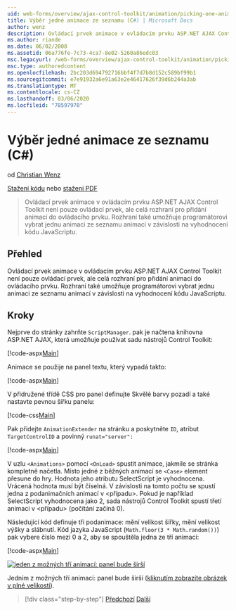 ```yaml
---
uid: web-forms/overview/ajax-control-toolkit/animation/picking-one-animation-out-of-a-list-cs
title: Výběr jedné animace ze seznamu (C#) | Microsoft Docs
author: wenz
description: Ovládací prvek animace v ovládacím prvku ASP.NET AJAX Control Toolkit není pouze ovládací prvek, ale celá rozhraní pro přidání animací do ovládacího prvku. Rozhraní také lze povolit...
ms.author: riande
ms.date: 06/02/2008
ms.assetid: 06a776fe-7c73-4ca7-8e02-5260a86edc03
msc.legacyurl: /web-forms/overview/ajax-control-toolkit/animation/picking-one-animation-out-of-a-list-cs
msc.type: authoredcontent
ms.openlocfilehash: 2bc203d694792716bbf4f7d7b8d152c589bf99b1
ms.sourcegitcommit: e7e91932a6e91a63e2e46417626f39d6b244a3ab
ms.translationtype: MT
ms.contentlocale: cs-CZ
ms.lasthandoff: 03/06/2020
ms.locfileid: "78597970"
---
```

# <a name="picking-one-animation-out-of-a-list-c"></a>Výběr jedné animace ze seznamu (C#)

od [Christian Wenz](https://github.com/wenz)

[Stažení kódu](https://download.microsoft.com/download/f/9/a/f9a26acd-8df4-4484-8a18-199e4598f411/Animation5.cs.zip) nebo [stažení PDF](https://download.microsoft.com/download/6/7/1/6718d452-ff89-4d3f-a90e-c74ec2d636a3/animation5CS.pdf)

> Ovládací prvek animace v ovládacím prvku ASP.NET AJAX Control Toolkit není pouze ovládací prvek, ale celá rozhraní pro přidání animací do ovládacího prvku. Rozhraní také umožňuje programátorovi vybrat jednu animaci ze seznamu animací v závislosti na vyhodnocení kódu JavaScriptu.

## <a name="overview"></a>Přehled

Ovládací prvek animace v ovládacím prvku ASP.NET AJAX Control Toolkit není pouze ovládací prvek, ale celá rozhraní pro přidání animací do ovládacího prvku. Rozhraní také umožňuje programátorovi vybrat jednu animaci ze seznamu animací v závislosti na vyhodnocení kódu JavaScriptu.

## <a name="steps"></a>Kroky

Nejprve do stránky zahrňte `ScriptManager`. pak je načtena knihovna ASP.NET AJAX, která umožňuje používat sadu nástrojů Control Toolkit:

[!code-aspx[Main](picking-one-animation-out-of-a-list-cs/samples/sample1.aspx)]

Animace se použije na panel textu, který vypadá takto:

[!code-aspx[Main](picking-one-animation-out-of-a-list-cs/samples/sample2.aspx)]

V přidružené třídě CSS pro panel definujte Skvělé barvy pozadí a také nastavte pevnou šířku panelu:

[!code-css[Main](picking-one-animation-out-of-a-list-cs/samples/sample3.css)]

Pak přidejte `AnimationExtender` na stránku a poskytněte `ID`, atribut `TargetControlID` a povinný `runat="server":`

[!code-aspx[Main](picking-one-animation-out-of-a-list-cs/samples/sample4.aspx)]

V uzlu `<Animations>` pomocí `<OnLoad>` spustit animace, jakmile se stránka kompletně načetla. Místo jedné z běžných animací se `<Case>` element přesune do hry. Hodnota jeho atributu SelectScript je vyhodnocena. Vrácená hodnota musí být číselná. V závislosti na tomto počtu se spustí jedna z podanimačních animací v &lt;případu&gt;. Pokud je například SelectScript vyhodnocena jako 2, sada nástrojů Control Toolkit spustí třetí animaci v &lt;případu&gt; (počítání začíná 0).

Následující kód definuje tři podanimace: mění velikost šířky, mění velikost výšky a slábnutí. Kód jazyka JavaScript (`Math.floor(3 * Math.random())`) pak vybere číslo mezi 0 a 2, aby se spouštěla jedna ze tří animací:

[!code-aspx[Main](picking-one-animation-out-of-a-list-cs/samples/sample5.aspx)]

[![jeden z možných tří animací: panel bude širší](picking-one-animation-out-of-a-list-cs/_static/image2.png)](picking-one-animation-out-of-a-list-cs/_static/image1.png)

Jedním z možných tří animací: panel bude širší ([kliknutím zobrazíte obrázek v plné velikosti](picking-one-animation-out-of-a-list-cs/_static/image3.png)).

> [!div class="step-by-step"]
> [Předchozí](animation-depending-on-a-condition-cs.md)
> [Další](animating-in-response-to-user-interaction-cs.md)
